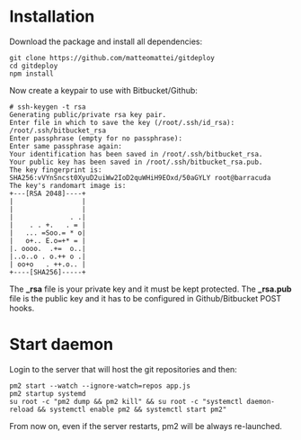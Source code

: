 Installation
============

Download the package and install all dependencies:

```
git clone https://github.com/matteomattei/gitdeploy
cd gitdeploy
npm install
```

Now create a keypair to use with Bitbucket/Github:

```
# ssh-keygen -t rsa
Generating public/private rsa key pair.
Enter file in which to save the key (/root/.ssh/id_rsa): /root/.ssh/bitbucket_rsa
Enter passphrase (empty for no passphrase): 
Enter same passphrase again: 
Your identification has been saved in /root/.ssh/bitbucket_rsa.
Your public key has been saved in /root/.ssh/bitbucket_rsa.pub.
The key fingerprint is:
SHA256:vVYnSncst0XyuD2uiWw2IoD2quWHiH9EOxd/50aGYLY root@barracuda
The key's randomart image is:
+---[RSA 2048]----+
|                 |
|                 |
|              . .|
|    . . +.   . = |
|   ... =Soo.= * o|
|   o+.. E.o=+* = |
|. oooo.  .+=  o..|
|..o..o . o.++ o .|
| oo+o   . ++.o.. |
+----[SHA256]-----+
```

The **_rsa** file is your private key and it must be kept protected.
The **_rsa.pub** file is the public key and it has to be configured in Github/Bitbucket POST hooks.

Start daemon
============

Login to the server that will host the git repositories and then:

```
pm2 start --watch --ignore-watch=repos app.js
pm2 startup systemd
su root -c "pm2 dump && pm2 kill" && su root -c "systemctl daemon-reload && systemctl enable pm2 && systemctl start pm2"
```

From now on, even if the server restarts, pm2 will be always re-launched.

